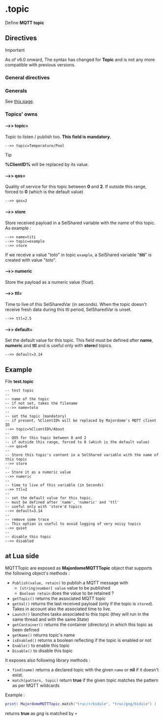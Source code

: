 # .topic
Define **MQTT topic**

## Directives

> [!IMPORTANT]  
> As of v6.0 onward, The syntax has changed for **Topic** and is not any more compatible with previous versions.

### General directives
### Generals
See [this page](Headers%20and%20Shared%20Directives.md#general-directives).

### Topics' owns
#### -->> topic=
Topic to listen / publish too. **This field is mandatory.**
```
-->> topic=Temperature/Pool
```
> [!TIP]  
> **%ClientID%** will be replaced by its value.

#### -->> qos=
Quality of service for this topic between **0** and **2**. If outside this range, forced to **0** (which is the default value)
```
-->> qos=2
```

#### -->> store
Store received payload in a SelShared variable with the name of this topic. As example :
```
-->> name=titi
-->> topic=example
-->> store
```
If we receive a value "*toto*" in topic `example`, a SelShared variable "**titi**" is created with value "*toto*".

#### -->> numeric
Store the payload as a numeric value (float).

#### -->> ttl=
Time to live of this SelSharedVar (in seconds). When the topic doesn't receive fresh data during this ttl period, SelSharedVar is unset.
```
-->> ttl=2.5
```

#### -->> default=
Set the default value for this topic. This field must be defined after **name**, **numeric** and **ttl** and is useful only with **store**d topics.
```
-->> default=3.14
```


## Example
File **test.topic**
```
-- test topic
--
-- name of the topic
-- if not set, takes the filename
--->> name=toto
--
-- set the topic (mandatory)
-- if present, %ClientID% will be replaced by Majordome's MQTT client ID
-->> topic=%ClientID%/About
--
-- QOS for this topic between 0 and 2
-- if outside this range, forced to 0 (which is the default value)
-->> qos=0
--
-- Store this topic's content in a SelShared variable with the name of this topic
-->> store
--
-- Store it as a numeric value
-->> numeric
--
-- time to live of this variable (in Seconds)
-->> ttl=2
--
-- set the default value for this topic.
-- must be defined after 'name', 'numeric' and 'ttl'
-- useful only with 'store'd topics
-->> default=3.14
--
-- remove some trace
-- This option is useful to avoid logging of very noisy topics
-->> quiet
--
-- disable this topic
-->> disabled
```

## at Lua side

MQTTTopic are exposed as **MajordomeMQTTTopic** object that supports the following object's methods :
  - `Publish(value, retain)` to publish a MQTT message with
    - `[string|number] value` value to be published
    - `Boolean retain` does the value to be retained ?
  - `getTopic()` returns the associated MQTT topic
  - `getVal()` returns the last received payload (only if the topic is `stored`). Takes in account also the associated time to live.
  - `Launch()` launches tasks associated to this topic (they will run in the same thread and with the same State)
  - `getContainer()` returns the container (directory) in which this topic as been defined
  - `getName()` returns topic's name
  - `isEnabled()` returns a boolean reflecting if the topic is enabled or not
  - `Enable()` to enable this topic
  - `Disable()` to disable this topic

It exposes also following library methods :

  - `find(name)` returns a declared topic with the given `name` or **nil** if it doesn't exist.
  - `match(pattern, topic)` return **true** if the given topic matches the pattern as per MQTT wildcards

Example :
```lua
print( MajordomeMQTTTopic.match("truc/+/bidule", "truc/gng/bidule") )
```
returns **true** as *gng* is matched by `+`
